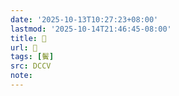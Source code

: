 ```yaml
---
date: '2025-10-13T10:27:23+08:00'
lastmod: '2025-10-14T21:46:45-08:00'
title: 􂛎
url: 􂛎
tags: [鬢]
src: DCCV
note:
---
```

